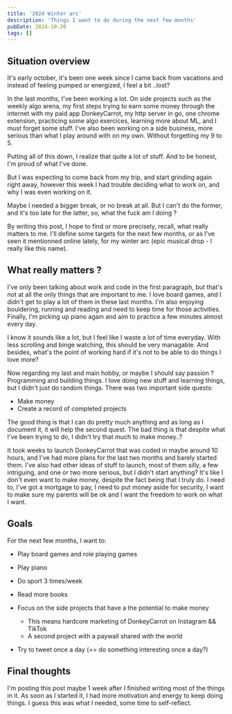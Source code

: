 ```yaml
---
title: '2024 Winter arc'
description: 'Things I want to do during the next few months'
pubDate: 2024-10-20
tags: []
---
```


## Situation overview

It's early october, it's been one week since I came back from vacations and instead of feeling pumped or energized, I feel a bit ..lost?

In the last months, I've been working a lot. On side projects such as the weekly algo arena, my first steps trying to earn some money through the internet with my paid app DonkeyCarrot, my http server in go, one chrome extension, practicing some algo exercices, learning more about ML, and I must forget some stuff. I've also been working on a side business, more serious than what I play around with on my own. Without forgetting my 9 to 5.

Putting all of this down, I realize that quite a lot of stuff. And to be honest, I'm proud of what I've done.

But I was expecting to come back from my trip, and start grinding again right away, however this week I had trouble deciding what to work on, and why I was even working on it.

Maybe I needed a bigger break, or no break at all. But I can't do the former, and it's too late for the latter, so, what the fuck am I doing ? 

By writing this post, I hope to find or more precisely, recall, what really matters to me. I'll define some targets for the next few months, or as I've seen it mentionned online lately, for my winter arc (epic musical drop - I really like this name).

## What really matters ?

I've only been talking about work and code in the first paragraph, but that's not at all the only things that are important to me.
I love board games, and I didn't get to play a lot of them in these last months. I'm also enjoying bouldering, running and reading and need to keep time for those activities. 
Finally, I'm picking up piano again and aim to practice a few minutes almost every day.

I know it sounds like a lot, but I feel like I waste a lot of time everyday. With less scrolling and binge watching, this should be very managable. And besides, what's the point of working hard if it's not to be able to do things I love more? 

Now regarding my last and main hobby, or maybe I should say passion ? Programming and building things.
I love doing new stuff and learning things, but I didn't just do random things.
There was two important side quests:
- Make money
- Create a record of completed projects

The good thing is that I can do pretty much anything and as long as I document it, it will help the second quest. The bad thing is that despite what I've been trying to do, I didn't try that much to make money..? 

It took weeks to launch DonkeyCarrot that was coded in maybe around 10 hours, and I've had more plans for the last two months and barely started them. I've also had other ideas of stuff to launch, most of them silly, a few intriguing, and one or two more serious, but I didn't start anything? It's like I don't even want to make money, despite the fact being that I truly do. I need to, I've got a mortgage to pay, I need to put money aside for security, I want to make sure my parents will be ok and I want the freedom to work on what I want.

## Goals

For the next few months, I want to:

- Play board games and role playing games
- Play piano
- Do sport 3 times/week
- Read more books


- Focus on the side projects that have a the potential to make money
    - This means hardcore marketing of DonkeyCarrot on Instagram && TikTok
    - A second project with a paywall shared with the world
- Try to tweet once a day (== do something interesting once a day?)

## Final thoughts

I'm posting this post maybe 1 week after I finished writing most of the things in it. As soon as I started it, I had more motivation and energy to keep doing things.
I guess this was what I needed, some time to self-reflect.